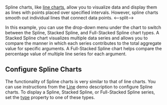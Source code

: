 Spline charts, like [line charts](/Demos/WidgetsGallery/Demo/Charts/Line/), allow you to visualize data and display them as lines with points placed over specified intervals. However, spline charts smooth out individual lines that connect data points. 
<--split-->

In this example, you can use the drop-down menu under the chart to switch between the Spline, Stacked Spline, and Full-Stacked Spline chart types. A Stacked Spline chart visualizes multiple data series and allows you to compare the manner in which each series contributes to the total aggregate value for specific arguments. A Full-Stacked Spline chart helps compare the percentage value of multiple line series for each argument.

## Configure Spline Charts

The functionality of Spline charts is very similar to that of line charts. You can use instructions from the [Line](/Demos/WidgetsGallery/Demo/Charts/Line/) demo description to configure Spline charts. To display a Spline, Stacked Spline, or Full-Stacked Spline series, set the [type](/Documentation/ApiReference/UI_Components/dxChart/Configuration/#type) property to one of these types. 